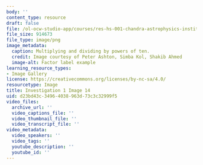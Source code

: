```yaml
---
body: ''
content_type: resource
draft: false
file: /ol-ocw-studio-app/courses/res-hs-001-chandra-astrophysics-institute/mithfh_chandra_inv1_fac_ex2.jpg
file_size: 914673
file_type: image/png
image_metadata:
  caption: Multiplying and dividing by powers of ten.
  credit: Image courtesy of Peter Ashton, Simba Kol, Shakib Ahmed
  image-alt: Factor label example
learning_resource_types:
- Image Gallery
license: https://creativecommons.org/licenses/by-nc-sa/4.0/
resourcetype: Image
title: Investigation 1 Image 14
uid: d23bd43c-3496-4038-963d-73c3c32999f5
video_files:
  archive_url: ''
  video_captions_file: ''
  video_thumbnail_file: ''
  video_transcript_file: ''
video_metadata:
  video_speakers: ''
  video_tags: ''
  youtube_description: ''
  youtube_id: ''
---
```

